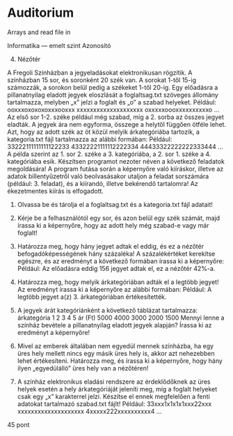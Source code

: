# Auditorium
Arrays and read file in

Informatika — emelt szint Azonosító

4. Nézőtér

A Fregoli Színházban a jegyeladásokat elektronikusan rögzítik. A színházban 15 sor, és
soronként 20 szék van. A sorokat 1-től 15-ig számozzák, a sorokon belül pedig a székeket
1-től 20-ig. Egy előadásra a pillanatnyilag eladott jegyek eloszlását a foglaltsag.txt
szöveges állomány tartalmazza, melyben „x” jelzi a foglalt és „o” a szabad helyeket.
Például:
ooxxxoxoxoxoxxxooxxx
xxxxxxxxxxxxxxxxxxxx
oxxxxxoooxxxxxxxxxxo
…
Az első sor 1-2. széke például még szabad, míg a 2. sorba az összes jegyet eladták.
A jegyek ára nem egyforma, összege a helytől függően ötféle lehet. Azt, hogy az adott szék
az öt közül melyik árkategóriába tartozik, a kategoria.txt fájl tartalmazza az alábbi
formában:
Például:
33222111111111122233
43322221111112222334
44433322222222333444
…
A példa szerint az 1. sor 2. széke a 3. kategóriába, a 2. sor 1. széke a 4. kategóriába esik.
Készítsen programot nezoter néven a következő feladatok megoldására! A program
futása során a képernyőre való kiíráskor, illetve az adatok billentyűzetről való beolvasásakor
utaljon a feladat sorszámára (például: 3. feladat), és a kiírandó, illetve bekérendő
tartalomra! Az ékezetmentes kiírás is elfogadott.

1. Olvassa be és tárolja el a foglaltsag.txt és a kategoria.txt fájl adatait!

2. Kérje be a felhasználótól egy sor, és azon belül egy szék számát, majd írassa ki
a képernyőre, hogy az adott hely még szabad-e vagy már foglalt!

3. Határozza meg, hogy hány jegyet adtak el eddig, és ez a nézőtér befogadóképességének
hány százaléka! A százalékértéket kerekítse egészre, és az eredményt a következő
formában írassa ki a képernyőre:
Például:
Az előadásra eddig 156 jegyet adtak el, ez a nézőtér 42%-a.

4. Határozza meg, hogy melyik árkategóriában adták el a legtöbb jegyet! Az eredményt
írassa ki a képernyőre az alábbi formában:
Például:
A legtöbb jegyet a(z) 3. árkategóriában értékesítették.

5. A jegyek árát kategóriánként a következő táblázat tartalmazza:
árkategória 1 2 3 4 5
ár (Ft) 5000 4000 3000 2000 1500
Mennyi lenne a színház bevétele a pillanatnyilag eladott jegyek alapján? Írassa ki az
eredményt a képernyőre! 

6. Mivel az emberek általában nem egyedül mennek színházba, ha egy üres hely mellett
nincs egy másik üres hely is, akkor azt nehezebben lehet értékesíteni. Határozza meg, és
írassa ki a képernyőre, hogy hány ilyen „egyedülálló” üres hely van a nézőtéren!

7. A színház elektronikus eladási rendszere az érdeklődőknek az üres helyek esetén a hely
árkategóriáját jeleníti meg, míg a foglalt helyeket csak egy „x” karakterrel jelzi. Készítse
el ennek megfelelően a fenti adatokat tartalmazó szabad.txt fájlt!
Például:
33xxx1x1x1x1xxx22xxx
xxxxxxxxxxxxxxxxxxxx
4xxxxx222xxxxxxxxxx4
…

45 pont 
